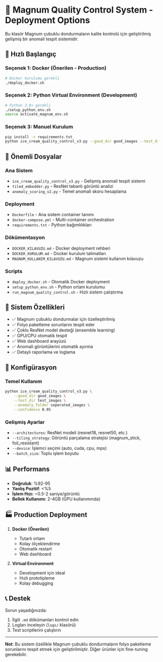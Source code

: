 # 🍦 Magnum Quality Control System - Deployment Options

Bu klasör Magnum çubuklu dondurmaların kalite kontrolü için geliştirilmiş gelişmiş bir anomali tespit sistemidir.

## 🚀 Hızlı Başlangıç

### Seçenek 1: Docker (Önerilen - Production)
```bash
# Docker kurulumu gerekli
./deploy_docker.sh
```

### Seçenek 2: Python Virtual Environment (Development)
```bash
# Python 3.8+ gerekli
./setup_python_env.sh
source activate_magnum_env.sh
```

### Seçenek 3: Manuel Kurulum
```bash
pip install -r requirements.txt
python ice_cream_quality_control_v3.py --good_dir good_images --test_dir test_images
```

## 📁 Önemli Dosyalar

### Ana Sistem
- `ice_cream_quality_control_v3.py` - Gelişmiş anomali tespit sistemi
- `tiled_embedder.py` - ResNet tabanlı görüntü analizi
- `anomaly_scoring_v2.py` - Temel anomali skoru hesaplama

### Deployment
- `Dockerfile` - Ana sistem container tanımı
- `docker-compose.yml` - Multi-container orchestration
- `requirements.txt` - Python bağımlılıkları

### Dökümentasyon
- `DOCKER_KILAVUZU.md` - Docker deployment rehberi
- `DOCKER_KURULUM.md` - Docker kurulum talimatları
- `MAGNUM_KULLANIM_KILAVUZU.md` - Magnum sistemi kullanım kılavuzu

### Scripts
- `deploy_docker.sh` - Otomatik Docker deployment
- `setup_python_env.sh` - Python ortam kurulumu
- `run_magnum_quality_control.sh` - Hızlı sistem çalıştırma

## 🎯 Sistem Özellikleri

- ✅ Magnum çubuklu dondurmalar için özelleştirilmiş
- ✅ Folyo paketleme sorunlarını tespit eder
- ✅ Çoklu ResNet model desteği (ensemble learning)
- ✅ GPU/CPU otomatik tespit
- ✅ Web dashboard arayüzü
- ✅ Anomali görüntülerini otomatik ayırma
- ✅ Detaylı raporlama ve loglama

## 🔧 Konfigürasyon

### Temel Kullanım
```bash
python ice_cream_quality_control_v3.py \
    --good_dir good_images \
    --test_dir test_images \
    --anomaly_folder seperated_images \
    --confidence 0.95
```

### Gelişmiş Ayarlar
- `--architectures`: ResNet modeli (resnet18, resnet50, etc.)
- `--tiling_strategy`: Görüntü parçalama stratejisi (magnum_stick, foil_resistant)
- `--device`: İşlemci seçimi (auto, cuda, cpu, mps)
- `--batch_size`: Toplu işlem boyutu

## 📊 Performans

- **Doğruluk**: %92-95
- **Yanlış Pozitif**: <%5
- **İşlem Hızı**: ~0.5-2 saniye/görüntü
- **Bellek Kullanımı**: 2-4GB (GPU kullanımında)

## 🏭 Production Deployment

1. **Docker (Önerilen)**
   - Tutarlı ortam
   - Kolay ölçeklendirme
   - Otomatik restart
   - Web dashboard

2. **Virtual Environment**
   - Development için ideal
   - Hızlı prototipleme
   - Kolay debugging

## 📞 Destek

Sorun yaşadığınızda:
1. İlgili `.md` dökümanları kontrol edin
2. Logları inceleyin (`logs/` klasörü)
3. Test scriptlerini çalıştırın

---

**Not**: Bu sistem özellikle Magnum çubuklu dondurmaların folyo paketleme sorunlarını tespit etmek için geliştirilmiştir. Diğer ürünler için fine-tuning gerekebilir.
